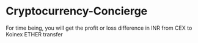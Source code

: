# Cryptocurrency-Concierge
For time being, you will get the profit or loss difference in INR from CEX to Koinex ETHER transfer  
